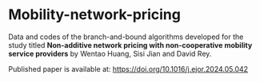 # Mobility-network-pricing

Data and codes of the branch-and-bound algorithms developed for the study titled __Non-additive network pricing with non-cooperative mobility service providers__ by Wentao Huang, Sisi Jian and David Rey.

Published paper is available at: https://doi.org/10.1016/j.ejor.2024.05.042
